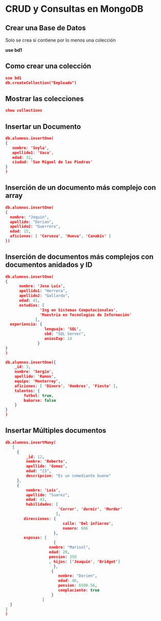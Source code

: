 # CRUD y Consultas en MongoDB

## Crear una Base de Datos
Solo se crea si contiene por lo menos una colección

**use bd1** 

## Como crear una colección
```json
use bd1
db.createCollection("Empleado")
```
        
## Mostrar las colecciones 
```json
show collections
```

## Insertar un Documento
```json
db.alumnos.insertOne(
{
   nombre: 'Soyla',
   apellido1: 'Vaca',
   edad: 32,
   ciudad: 'San Miguel de las Piedras'
}
)
```

## Inserción de un documento más complejo con array
```json
db.alumnos.insertOne(
{
  nombre: "Joquin",
  apellido: "Dorian",
  apellido2: "Guerrero",
  edad: 15,
  aficiones: [ 'Cerveza', 'Hueva', 'Canabis' ]
})
```

## Inserción de documentos más complejos con documentos anidados y ID
```json
db.alumnos.insertOne(
{
      nombre: 'Jose Luis',
      apellido1: "Herrera",
      apellido2: "Gallardo",
      edad: 41,
      estudios: [
               'Ing en Sistemas Computacionales',
               'Maestria en Tecnologías de Información'
             ],
  experiencia: {
                 lenguaje: 'SQL',
                 sbd: "SQL Server",
                 aniosExp: 14
              }
}
)

db.alumnos.insertOne({
    _id: 3, 
    nombre: 'Sergio', 
    apellido: 'Ramos', 
    equipo: 'Monterrey', 
    aficiones: [ 'Dinero', 'Hombres', 'Fiesta' ], 
    talentos: {
        futbol: true, 
        bañarse: false
    }
}
)
```

## Insertar Múltiples documentos
```json
db.alumnos.insertMany(
   [
     {
         _id: 12,
         nombre: 'Roberto',
         apellido: 'Gomez',
         edad: "23",
         descripcion: "Es un comediante bueno"
     },
     {
         nombre: 'Luis',
         apellido: "Suarez",
         edad: 43,
         habilidades: [
                       'Correr', 'dormir', 'Morder'
                      ],
        direcciones: {
                         calle: 'Del infierno',
                         numero: 666
                     },
        esposas: [
                     {
                   nombre: "Marisol",
                   edad: 20,
                   pension: 350
                   , hijos: ['Joaquin', 'Bridget']
                     },
                    {
                       nombre: "Dorien",
                       edad: 46,
                       pension: 6500.56,
                       complaciente: true
                    }
                ]
  }
]
)
```
